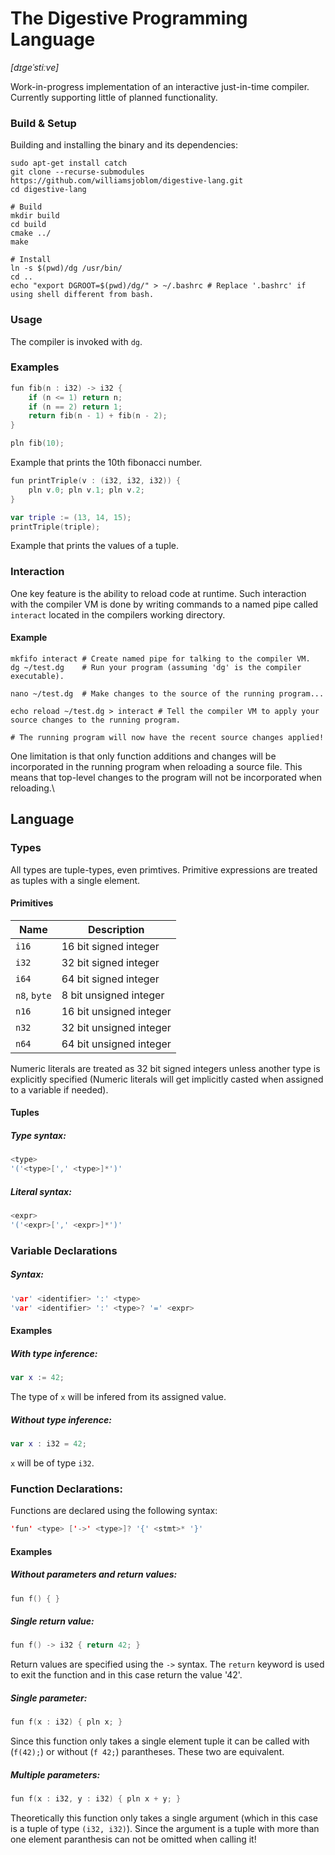 # The Digestive Programming Language
*\[dɪɡeˈstiːve\]*

Work-in-progress implementation of an interactive just-in-time compiler. Currently supporting little of planned functionality.

### Build & Setup
Building and installing the binary and its dependencies:
```shell
sudo apt-get install catch
git clone --recurse-submodules https://github.com/williamsjoblom/digestive-lang.git
cd digestive-lang

# Build
mkdir build
cd build
cmake ../
make

# Install
ln -s $(pwd)/dg /usr/bin/
cd ..
echo "export DGROOT=$(pwd)/dg/" > ~/.bashrc # Replace '.bashrc' if using shell different from bash.
```

### Usage
The compiler is invoked with `dg`.


### Examples
```swift
fun fib(n : i32) -> i32 {
    if (n <= 1) return n;
    if (n == 2) return 1;
    return fib(n - 1) + fib(n - 2);
}

pln fib(10);
```
Example that prints the 10th fibonacci number.

```swift
fun printTriple(v : (i32, i32, i32)) {
    pln v.0; pln v.1; pln v.2;
}

var triple := (13, 14, 15);
printTriple(triple);
```
Example that prints the values of a tuple.

### Interaction
One key feature is the ability to reload code at runtime. Such interaction with the compiler VM is done by writing commands to a named pipe called `interact` located in the compilers working directory.

#### Example
```shell
mkfifo interact # Create named pipe for talking to the compiler VM.
dg ~/test.dg    # Run your program (assuming 'dg' is the compiler executable).

nano ~/test.dg  # Make changes to the source of the running program...

echo reload ~/test.dg > interact # Tell the compiler VM to apply your source changes to the running program.

# The running program will now have the recent source changes applied!
```

One limitation is that only function additions and changes will be incorporated in the running program when reloading a source file. This means that top-level changes to the program will not be incorporated when reloading.\


## Language

### Types
All types are tuple-types, even primtives. Primitive expressions are treated as tuples with a single element. 

#### Primitives
| Name          | Description               |
| ------------- |---------------------------|
| `i16`         | 16 bit signed integer     |
| `i32`         | 32 bit signed integer     |
| `i64`         | 64 bit signed integer     |
| `n8`, `byte`  | 8 bit unsigned integer    |
| `n16`         | 16 bit unsigned integer   |
| `n32`         | 32 bit unsigned integer   |
| `n64`         | 64 bit unsigned integer   |

Numeric literals are treated as 32 bit signed integers unless another type is explicitly specified (Numeric literals will get implicitly casted when assigned to a variable if needed).

#### Tuples
##### Type syntax:
```c
<type>
'('<type>[',' <type>]*')'
```
##### Literal syntax:
```c
<expr>
'('<expr>[',' <expr>]*')'
```

### Variable Declarations
##### Syntax:
```c
'var' <identifier> ':' <type>
'var' <identifier> ':' <type>? '=' <expr>
```
#### Examples
##### With type inference:
```swift
var x := 42;
```
The type of `x` will be infered from its assigned value.
##### Without type inference:
```swift
var x : i32 = 42;
```
`x` will be of type `i32`.
### Function Declarations:
Functions are declared using the following syntax:
```swift
'fun' <type> ['->' <type>]? '{' <stmt>* '}'
```
#### Examples
##### Without parameters and return values:
```swift
fun f() { }
```
##### Single return value:
```swift
fun f() -> i32 { return 42; }
```
Return values are specified using the `->` syntax. The `return` keyword is used to exit the function and in this case return the value '42'.

##### Single parameter:
```swift
fun f(x : i32) { pln x; }
```
Since this function only takes a single element tuple it can be called with (`f(42);`) or without (`f 42;`) parantheses. These two are equivalent.

##### Multiple parameters:
```swift
fun f(x : i32, y : i32) { pln x + y; }
```
Theoretically this function only takes a single argument (which in this case is a tuple of type `(i32, i32)`). Since the argument is a tuple with more than one element paranthesis can not be omitted when calling it!

